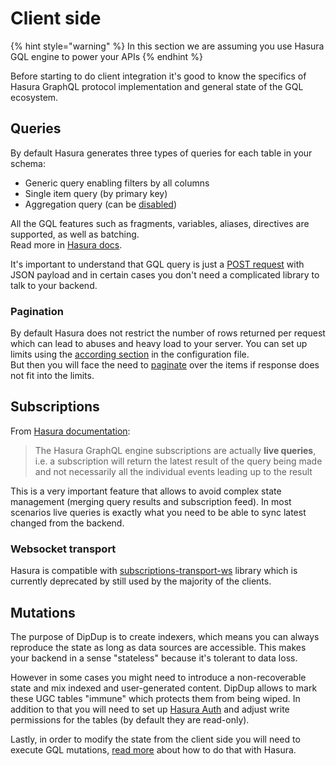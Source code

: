 # Client side

{% hint style="warning" %}
In this section we are assuming you use Hasura GQL engine to power your APIs
{% endhint %}

Before starting to do client integration it's good to know the specifics of Hasura GraphQL protocol implementation and general state of the GQL ecosystem.

## Queries

By default Hasura generates three types of queries for each table in your schema:

* Generic query enabling filters by all columns
* Single item query \(by primary key\)
* Aggregation query \(can be [disabled](../config-file-reference/hasura.md#disable-aggregation-queries)\)

All the GQL features such as fragments, variables, aliases, directives are supported, as well as batching.  
Read more in [Hasura docs](https://hasura.io/docs/latest/graphql/core/databases/postgres/queries/index.html).

It's important to understand that GQL query is just a [POST request](https://graphql.org/graphql-js/graphql-clients/) with JSON payload and in certain cases you don't need a complicated library to talk to your backend.

### Pagination

By default Hasura does not restrict the number of rows returned per request which can lead to abuses and heavy load to your server. You can set up limits using the [according section](../config-file-reference/hasura.md#limit-number-of-rows) in the configuration file.  
But then you will face the need to [paginate](https://hasura.io/docs/latest/graphql/core/databases/postgres/queries/pagination.html) over the items if response does not fit into the limits.

## Subscriptions

From [Hasura documentation](https://hasura.io/docs/latest/graphql/core/databases/postgres/subscriptions/index.html):

> The Hasura GraphQL engine subscriptions are actually **live queries**, i.e. a subscription will return the latest result of the query being made and not necessarily all the individual events leading up to the result

This is a very important feature that allows to avoid complex state management \(merging query results and subscription feed\). In most scenarios live queries is exactly what you need to be able to sync latest changed from the backend.

### Websocket transport

Hasura is compatible with [subscriptions-transport-ws](https://github.com/apollographql/subscriptions-transport-ws) library which is currently deprecated by still used by the majority of the clients.

## Mutations

The purpose of DipDup is to create indexers, which means you can always reproduce the state as long as data sources are accessible. This makes your backend in a sense "stateless" because it's tolerant to data loss.

However in some cases you might need to introduce a non-recoverable state and mix indexed and user-generated content. DipDup allows to mark these UGC tables "immune" which protects them from being wiped. In addition to that you will need to set up [Hasura Auth](https://hasura.io/docs/latest/graphql/core/auth/index.html) and adjust write permissions for the tables \(by default they are read-only\).

Lastly, in order to modify the state from the client side you will need to execute GQL mutations, [read more](https://hasura.io/docs/latest/graphql/core/databases/postgres/mutations/index.html) about how to do that with Hasura.

